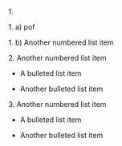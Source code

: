 1\.

1\. a) pof

1\. b) Another numbered list item

2\. Another numbered list item

-   A bulleted list item

-   Another bulleted list item

3\. Another numbered list item

-   A bulleted list item

-   Another bulleted list item